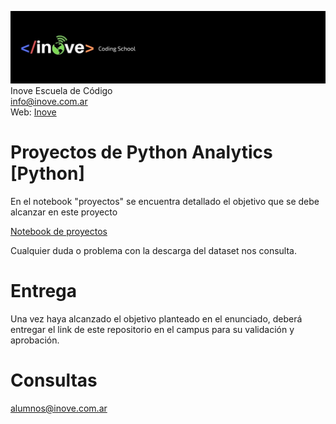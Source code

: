 ![Inove banner](/inove.jpg)
Inove Escuela de Código\
info@inove.com.ar\
Web: [Inove](http://inove.com.ar)

# Proyectos de Python Analytics [Python]
En el notebook "proyectos" se encuentra detallado el objetivo que se debe alcanzar en este proyecto

[Notebook de proyectos](https://github.com/InoveAlumnos/proyecto_food_analytics/blob/main/proyectos.ipynb)


Cualquier duda o problema con la descarga del dataset nos consulta.

# Entrega
Una vez haya alcanzado el objetivo planteado en el enunciado, deberá entregar el link de este repositorio en el campus para su validación y aprobación.

# Consultas
alumnos@inove.com.ar

